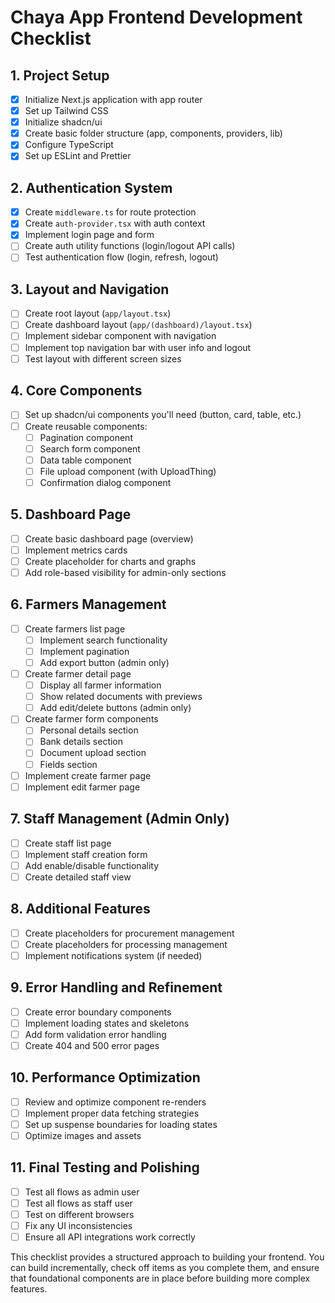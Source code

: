 # Chaya App Frontend Development Checklist

## 1. Project Setup
- [x] Initialize Next.js application with app router
- [x] Set up Tailwind CSS
- [x] Initialize shadcn/ui
- [x] Create basic folder structure (app, components, providers, lib)
- [x] Configure TypeScript
- [x] Set up ESLint and Prettier

## 2. Authentication System
- [x] Create `middleware.ts` for route protection
- [x] Create `auth-provider.tsx` with auth context
- [x] Implement login page and form
- [ ] Create auth utility functions (login/logout API calls)
- [ ] Test authentication flow (login, refresh, logout)

## 3. Layout and Navigation
- [ ] Create root layout (`app/layout.tsx`)
- [ ] Create dashboard layout (`app/(dashboard)/layout.tsx`)
- [ ] Implement sidebar component with navigation
- [ ] Implement top navigation bar with user info and logout
- [ ] Test layout with different screen sizes

## 4. Core Components
- [ ] Set up shadcn/ui components you'll need (button, card, table, etc.)
- [ ] Create reusable components:
  - [ ] Pagination component
  - [ ] Search form component
  - [ ] Data table component
  - [ ] File upload component (with UploadThing)
  - [ ] Confirmation dialog component

## 5. Dashboard Page
- [ ] Create basic dashboard page (overview)
- [ ] Implement metrics cards
- [ ] Create placeholder for charts and graphs
- [ ] Add role-based visibility for admin-only sections

## 6. Farmers Management
- [ ] Create farmers list page
  - [ ] Implement search functionality
  - [ ] Implement pagination
  - [ ] Add export button (admin only)
- [ ] Create farmer detail page
  - [ ] Display all farmer information
  - [ ] Show related documents with previews
  - [ ] Add edit/delete buttons (admin only)
- [ ] Create farmer form components
  - [ ] Personal details section
  - [ ] Bank details section
  - [ ] Document upload section
  - [ ] Fields section
- [ ] Implement create farmer page
- [ ] Implement edit farmer page

## 7. Staff Management (Admin Only)
- [ ] Create staff list page
- [ ] Implement staff creation form
- [ ] Add enable/disable functionality
- [ ] Create detailed staff view

## 8. Additional Features
- [ ] Create placeholders for procurement management
- [ ] Create placeholders for processing management
- [ ] Implement notifications system (if needed)

## 9. Error Handling and Refinement
- [ ] Create error boundary components
- [ ] Implement loading states and skeletons
- [ ] Add form validation error handling
- [ ] Create 404 and 500 error pages

## 10. Performance Optimization
- [ ] Review and optimize component re-renders
- [ ] Implement proper data fetching strategies
- [ ] Set up suspense boundaries for loading states
- [ ] Optimize images and assets

## 11. Final Testing and Polishing
- [ ] Test all flows as admin user
- [ ] Test all flows as staff user
- [ ] Test on different browsers
- [ ] Fix any UI inconsistencies
- [ ] Ensure all API integrations work correctly

This checklist provides a structured approach to building your frontend. You can build incrementally, check off items as you complete them, and ensure that foundational components are in place before building more complex features.